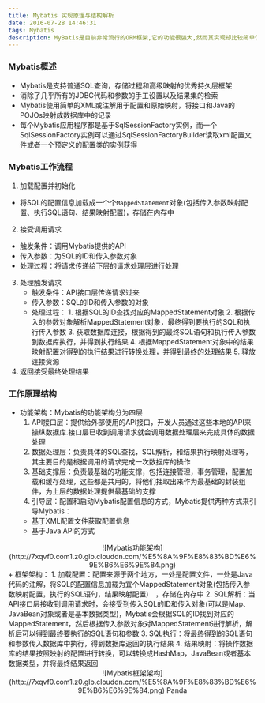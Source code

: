 ```yaml
---
title: Mybatis 实现原理与结构解析
date: 2016-07-28 14:46:31
tags: Mybatis
description: MyBatis是目前非常流行的ORM框架,它的功能很强大,然而其实现却比较简单优雅;MyBatis 是支持普通 SQL查询，存储过程和高级映射的优秀持久层框架;MyBatis 消除了几乎所有的JDBC代码和参数的手工设置以及结果集的检索;MyBatis 使用简单的 XML或注解用于配置和原始映射,将接口和 Java 的POJOs(Plain Old Java Objects:普通的 Java对象)映射成数据库中的记录
---
```


### Mybatis概述
+ Mybatis是支持普通SQL查询，存储过程和高级映射的优秀持久层框架
+ 消除了几乎所有的JDBC代码和参数的手工设置以及结果集的检索
+ Mybatis使用简单的XML或注解用于配置和原始映射，将接口和Java的POJOs映射成数据库中的记录
+ 每个Mybatis应用程序都是基于SqlSessionFactory实例，而一个SqlSessionFactory实例可以通过SqlSessionFactoryBuilder读取xml配置文件或者一个预定义的配置类的实例获得

### Mybatis工作流程
1. 加载配置并初始化
+ 将SQL的配置信息加载成一个个`MappedStatement`对象(包括传入参数映射配置、执行SQL语句、结果映射配置)，存储在内存中
2. 接受调用请求
+ 触发条件：调用Mybatis提供的API
+ 传入参数：为SQL的ID和传入参数对象
+ 处理过程：将请求传递给下层的请求处理层进行处理
3. 处理触发请求
	+ 触发条件：API接口层传递请求过来
	+ 传入参数：SQL的ID和传入参数的对象
	+ 处理过程：
			     1. 根据SQL的ID查找对应的MappedStatement对象
			     2. 根据传入的参数对象解析MappedStatement对象，最终得到要执行的SQL和执行传入参数
			     3. 获取数据库连接，根据得到的最终SQL语句和执行传入参数到数据库执行，并得到执行结果
			     4. 根据MappedStatement对象中的结果映射配置对得到的执行结果进行转换处理，并得到最终的处理结果
			     5. 释放连接资源
4. 返回接受最终处理结果

### 工作原理结构
+ 功能架构：Mybatis的功能架构分为四层
	1. API接口层：提供给外部使用的API接口，开发人员通过这些本地的API来操纵数据库.接口层已收到调用请求就会调用数据处理层来完成具体的数据处理
	2. 数据处理层：负责具体的SQL查找，SQL解析，和结果执行映射处理等，其主要目的是根据调用的请求完成一次数据库的操作
	3. 基础支撑层：负责最基础的功能支撑，包括连接管理，事务管理，配置加载和缓存处理，这些都是共用的，将他们抽取出来作为最基础的封装组件，为上层的数据处理提供最基础的支撑
	4. 引导层：配置和启动Mybatis配置信息的方式，Mybatis提供两种方式来引导Mybatis：
	+ 基于XML配置文件获取配置信息
	+ 基于Java API的方式
<center>
![Mybatis功能架构](http://7xqvf0.com1.z0.glb.clouddn.com/%E5%8A%9F%E8%83%BD%E6%9E%B6%E6%9E%84.png)
</center>
+ 框架架构：
    1. 加载配置：配置来源于两个地方，一处是配置文件，一处是Java代码的注解，将SQL的配置信息加载为宜个MappedStatement对象(包括传入参数映射配置，执行的SQL语句，结果映射配置)　，存储在内存中
    2. SQL解析：当API接口层接收到调用请求时，会接受到传入SQL的ID和传入对象(可以是Map、JavaBean对象或者是基本数据类型)，Mybatis会根据SQL的ID找到对应的MappedStatement，然后根据传入参数对象对MappedStatement进行解析，解析后可以得到最终要执行的SQL语句和参数
    3. SQL执行：将最终得到的SQL语句和参数传入数据库中执行，得到数据库返回的执行结果
    4. 结果映射：将操作数据库的结果按照映射的配置进行转换，可以转换成HashMap，JavaBean或者基本数据类型，并将最终结果返回
<center>
![Mybatis框架架构](http://7xqvf0.com1.z0.glb.clouddn.com/%E5%8A%9F%E8%83%BD%E6%9E%B6%E6%9E%84.png)
Panda
</center>
